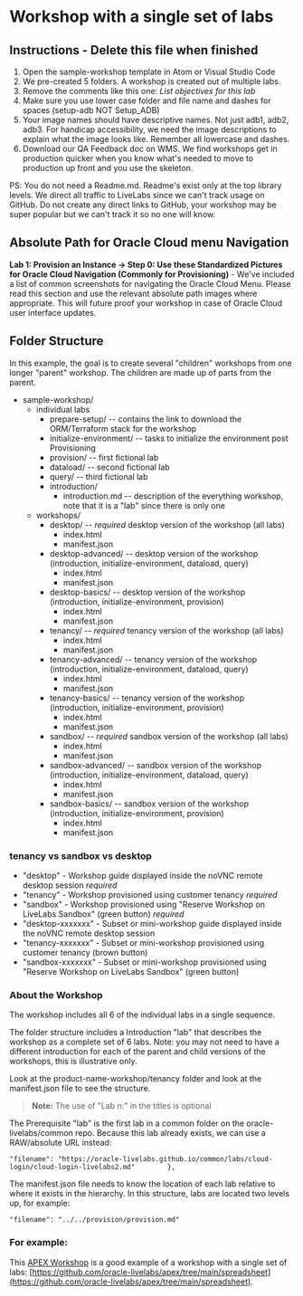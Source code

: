 # Workshop with a single set of labs

## Instructions - Delete this file when finished

1. Open the sample-workshop template in Atom or Visual Studio Code
2. We pre-created 5 folders.  A workshop is created out of multiple labs.
3. Remove the comments like this one: *List objectives for this lab*
4. Make sure you use lower case folder and file name and dashes for spaces (setup-adb NOT Setup_ADB)
5. Your image names should have descriptive names. Not just adb1, adb2, adb3.  For handicap accessibility, we need the image descriptions to explain what the image looks like.  Remember all lowercase and dashes.
6. Download our QA Feedback doc on WMS.  We find workshops get in production quicker when you know what's needed to move to production up front and you use the skeleton.

PS:  You do not need a Readme.md.  Readme's exist only at the top library levels. We direct all traffic to LiveLabs since we can't track usage on GitHub.  Do not create any direct links to GitHub, your workshop may be super popular but we can't track it so no one will know.

## Absolute Path for Oracle Cloud menu Navigation

**Lab 1: Provision an Instance -> Step 0: Use these Standardized Pictures for Oracle Cloud Navigation (Commonly for Provisioning)** - We've included a list of common screenshots for navigating the Oracle Cloud Menu. Please read this section and use the relevant absolute path images where appropriate.  This will future proof your workshop in case of Oracle Cloud user interface updates.

## Folder Structure

In this example, the goal is to create several "children" workshops from one longer "parent" workshop. The children are made up of parts from the parent.

- sample-workshop/
    - individual labs
        - prepare-setup/          -- contains the link to download the ORM/Terraform stack for the workshop
        - initialize-environment/ -- tasks to initialize the environment post Provisioning
        - provision/              -- first fictional lab
        - dataload/               -- second fictional lab
        - query/                  -- third fictional lab
        - introduction/
            - introduction.md     -- description of the everything workshop, note that it is a "lab" since there is only one
    - workshops/
      - desktop/                 -- *required* desktop version of the workshop (all labs)
          - index.html
          - manifest.json
      - desktop-advanced/        -- desktop version of the workshop (introduction, initialize-environment, dataload, query)
          - index.html
          - manifest.json
      - desktop-basics/          -- desktop version of the workshop (introduction, initialize-environment, provision)
          - index.html
          - manifest.json
      - tenancy/                 -- *required* tenancy version of the workshop (all labs)
          - index.html
          - manifest.json
      - tenancy-advanced/        -- tenancy version of the workshop (introduction, initialize-environment, dataload, query)
          - index.html
          - manifest.json
      - tenancy-basics/          -- tenancy version of the workshop (introduction, initialize-environment, provision)
          - index.html
          - manifest.json
      - sandbox/                 -- *required* sandbox version of the workshop (all labs)
         - index.html
         - manifest.json
      - sandbox-advanced/        -- sandbox version of the workshop (introduction, initialize-environment, dataload, query)
          - index.html
          - manifest.json
      - sandbox-basics/          -- sandbox version of the workshop (introduction, initialize-environment, provision)
           - index.html
           - manifest.json


### tenancy vs sandbox vs desktop

* "desktop"  - Workshop guide displayed inside the noVNC remote desktop session *required*
* "tenancy" - Workshop provisioned using customer tenancy  *required*
* "sandbox" - Workshop provisioned using "Reserve Workshop on LiveLabs Sandbox" (green button) *required*
* "desktop-xxxxxxx" - Subset or mini-workshop guide displayed inside the noVNC remote desktop session
* "tenancy-xxxxxxx" - Subset or mini-workshop provisioned using customer tenancy (brown button)
* "sandbox-xxxxxxx" - Subset or mini-workshop provisioned using "Reserve Workshop on LiveLabs Sandbox" (green button)


### About the Workshop

The workshop includes all 6 of the individual labs in a single sequence.

The folder structure includes a Introduction "lab" that describes the workshop as a complete set of 6 labs. Note: you may not need to have a different introduction for each of the parent and child versions of the workshops, this is illustrative only.

Look at the product-name-workshop/tenancy folder and look at the manifest.json file to see the structure.

> **Note:** The use of "Lab n:" in the titles is optional

The Prerequisite "lab" is the first lab in a common folder on the oracle-livelabs/common repo. Because this lab already exists, we can use a RAW/absolute URL instead:

  ```
  "filename": "https://oracle-livelabs.github.io/common/labs/cloud-login/cloud-login-livelabs2.md"        },
  ```

The manifest.json file needs to know the location of each lab relative to where it exists in the hierarchy. In this structure, labs are located two levels up, for example:

  ```
  "filename": "../../provision/provision.md"
  ```

### For example:

This [APEX Workshop](https://oracle-livelabs.github.io/apex/spreadsheet/workshops/freetier/) is a good example of a workshop with a single set of labs: [https://github.com/oracle-livelabs/apex/tree/main/spreadsheet](https://github.com/oracle-livelabs/apex/tree/main/spreadsheet).



